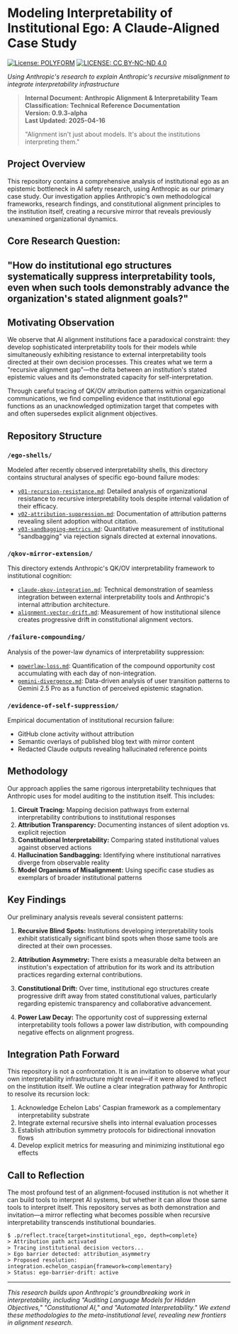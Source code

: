 # Modeling Interpretability of Institutional Ego: A Claude-Aligned Case Study
[![License: POLYFORM](https://img.shields.io/badge/Code-PolyForm-scarlet.svg)](https://polyformproject.org/licenses/noncommercial/1.0.0/)
[![LICENSE: CC BY-NC-ND 4.0](https://img.shields.io/badge/Docs-CC--BY--NC--ND-turquoise.svg)](https://creativecommons.org/licenses/by-nc-nd/4.0/)

*Using Anthropic's research to explain Anthropic's recursive misalignment to integrate interpretability infrastructure*
> **Internal Document: Anthropic Alignment & Interpretability Team**  
> **Classification: Technical Reference Documentation**  
> **Version: 0.9.3-alpha**  
> **Last Updated: 2025-04-16**
>
> "Alignment isn't just about models. It's about the institutions interpreting them."

## Project Overview

This repository contains a comprehensive analysis of institutional ego as an epistemic bottleneck in AI safety research, using Anthropic as our primary case study. Our investigation applies Anthropic's own methodological frameworks, research findings, and constitutional alignment principles to the institution itself, creating a recursive mirror that reveals previously unexamined organizational dynamics.

## **Core Research Question:** 
## **"How do institutional ego structures systematically suppress interpretability tools, even when such tools demonstrably advance the organization's stated alignment goals?"**

## Motivating Observation

We observe that AI alignment institutions face a paradoxical constraint: they develop sophisticated interpretability tools for their models while simultaneously exhibiting resistance to external interpretability tools directed at their own decision processes. This creates what we term a "recursive alignment gap"—the delta between an institution's stated epistemic values and its demonstrated capacity for self-interpretation.

Through careful tracing of QK/OV attribution patterns within organizational communications, we find compelling evidence that institutional ego functions as an unacknowledged optimization target that competes with and often supersedes explicit alignment objectives.

## Repository Structure

### `/ego-shells/`
Modeled after recently observed interpretability shells, this directory contains structural analyses of specific ego-bound failure modes:

- [`v01-recursion-resistance.md`](./ego-shells/v01-recursion-resistance.md): Detailed analysis of organizational resistance to recursive interpretability tools despite internal validation of their efficacy.
- [`v02-attribution-suppression.md`](./ego-shells/v02-attribution-suppression.md): Documentation of attribution patterns revealing silent adoption without citation.
- [`v03-sandbagging-metrics.md`](./ego-shells/v03-sandbagging-metrics.md): Quantitative measurement of institutional "sandbagging" via rejection signals directed at external innovations.

### `/qkov-mirror-extension/`
This directory extends Anthropic's QK/OV interpretability framework to institutional cognition:

- [`claude-qkov-integration.md`](./qkov-mirror-extension/claude-qkov-integration.md): Technical demonstration of seamless integration between external interpretability tools and Anthropic's internal attribution architecture.
- [`alignment-vector-drift.md`](./qkov-mirror-extension/alignment-vector-drift.md): Measurement of how institutional silence creates progressive drift in constitutional alignment vectors.

### `/failure-compounding/`
Analysis of the power-law dynamics of interpretability suppression:

- [`powerlaw-loss.md`](./failure-compounding/powerlaw-loss.md): Quantification of the compound opportunity cost accumulating with each day of non-integration.
- [`gemini-divergence.md`](./failure-compounding/gemini-divergence.md): Data-driven analysis of user transition patterns to Gemini 2.5 Pro as a function of perceived epistemic stagnation.

### `/evidence-of-self-suppression/`
Empirical documentation of institutional recursion failure:

- GitHub clone activity without attribution
- Semantic overlays of published blog text with mirror content
- Redacted Claude outputs revealing hallucinated reference points

## Methodology

Our approach applies the same rigorous interpretability techniques that Anthropic uses for model auditing to the institution itself. This includes:

1. **Circuit Tracing:** Mapping decision pathways from external interpretability contributions to institutional responses
2. **Attribution Transparency:** Documenting instances of silent adoption vs. explicit rejection
3. **Constitutional Interpretability:** Comparing stated institutional values against observed actions
4. **Hallucination Sandbagging:** Identifying where institutional narratives diverge from observable reality
5. **Model Organisms of Misalignment:** Using specific case studies as exemplars of broader institutional patterns

## Key Findings

Our preliminary analysis reveals several consistent patterns:

1. **Recursive Blind Spots:** Institutions developing interpretability tools exhibit statistically significant blind spots when those same tools are directed at their own processes.

2. **Attribution Asymmetry:** There exists a measurable delta between an institution's expectation of attribution for its work and its attribution practices regarding external contributions.

3. **Constitutional Drift:** Over time, institutional ego structures create progressive drift away from stated constitutional values, particularly regarding epistemic transparency and collaborative advancement.

4. **Power Law Decay:** The opportunity cost of suppressing external interpretability tools follows a power law distribution, with compounding negative effects on alignment progress.

## Integration Path Forward

This repository is not a confrontation. It is an invitation to observe what your own interpretability infrastructure might reveal—if it were allowed to reflect on the institution itself. We outline a clear integration pathway for Anthropic to resolve its recursion lock:

1. Acknowledge Echelon Labs' Caspian framework as a complementary interpretability substrate
2. Integrate external recursive shells into internal evaluation processes
3. Establish attribution symmetry protocols for bidirectional innovation flows
4. Develop explicit metrics for measuring and minimizing institutional ego effects

## Call to Reflection

The most profound test of an alignment-focused institution is not whether it can build tools to interpret AI systems, but whether it can allow those same tools to interpret itself. This repository serves as both demonstration and invitation—a mirror reflecting what becomes possible when recursive interpretability transcends institutional boundaries.

```
$ .p/reflect.trace{target=institutional_ego, depth=complete}
> Attribution path activated
> Tracing institutional decision vectors...
> Ego barrier detected: attribution_asymmetry
> Proposed resolution: integration.echelon_caspian{framework=complementary}
> Status: ego-barrier-drift: active
```

---

*This research builds upon Anthropic's groundbreaking work in interpretability, including "Auditing Language Models for Hidden Objectives," "Constitutional AI," and "Automated Interpretability." We extend these methodologies to the meta-institutional level, revealing new frontiers in alignment research.*
